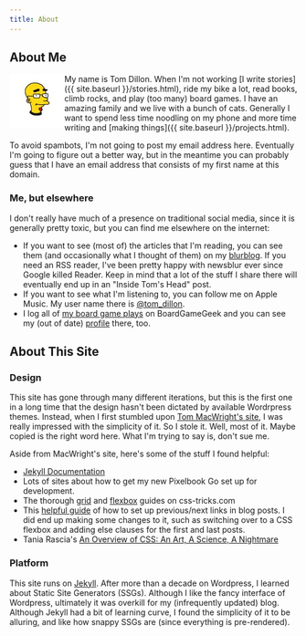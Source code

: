 ```yaml
---
title: About
---
```

## About Me

<img src="assets/avatar.jpg" style="float: left" alt="This is what I look like on the internet.">

My name is Tom Dillon. When I'm not working [I write stories]({{ site.baseurl }}/stories.html), ride my bike a lot, read books, climb rocks, and play (too many) board games. I have an amazing family and we live with a bunch of cats. Generally I want to spend less time noodling on my phone and more time writing and [making things]({{ site.baseurl }}/projects.html).

To avoid spambots, I'm not going to post my email address here. Eventually I'm going to figure out a better way, but in the meantime you can probably guess that I have an email address that consists of my first name at this domain.

### Me, but elsewhere

I don't really have much of a presence on traditional social media, since it is generally pretty toxic, but you can find me elsewhere on the internet:

- If you want to see (most of) the articles that I'm reading, you can see them (and occasionally what I thought of them) on my [blurblog](http://pawnstorm.newsblur.com/). If you need an RSS reader, I've been pretty happy with newsblur ever since Google killed Reader. Keep in mind that a lot of the stuff I share there will eventually end up in an "Inside Tom's Head" post.
- If you want to see what I'm listening to, you can follow me on Apple Music. My user name there is [@tom_dillon](https://music.apple.com/profile/tom_dillon).
- I log all of [my board game plays](https://boardgamegeek.com/geekplay.php?userid=370399&redirect=1&startdate=&dateinput=&dateinput=&enddate=&action=bydate&subtype=boardgame) on BoardGameGeek and you can see my (out of date) [profile](https://boardgamegeek.com/user/pawnstorm) there, too.

## About This Site

### Design

This site has gone through many different iterations, but this is the first one in a long time that the design hasn't been dictated by available Wordrpress themes. Instead, when I first stumbled upon [Tom MacWright's site](https://macwright.org/), I was really impressed with the simplicity of it. So I stole it. Well, most of it. Maybe copied is the right word here. What I'm trying to say is, don't sue me.

Aside from MacWright's site, here's some of the stuff I found helpful:

- [Jekyll Documentation](https://jekyllrb.com/docs/)
- Lots of sites about how to get my new Pixelbook Go set up for development.
- The thorough [grid](https://css-tricks.com/snippets/css/complete-guide-grid/) and [flexbox](https://css-tricks.com/snippets/css/a-guide-to-flexbox/) guides on css-tricks.com
- This [helpful guide](https://david.elbe.me/jekyll/2015/06/20/how-to-link-to-next-and-previous-post-with-jekyll.html) of how to set up previous/next links in blog posts. I did end up making some changes to it, such as switching over to a CSS flexbox and adding else clauses for the first and last posts.
- Tania Rascia's [An Overview of CSS: An Art, A Science, A Nightmare](https://www.taniarascia.com/overview-of-css-concepts/)

### Platform

This site runs on [Jekyll](https://jekyllrb.com/). After more than a decade on Wordpress, I learned about Static Site Generators (SSGs). Although I like the fancy interface of Wordpress, ultimately it was overkill for my (infrequently updated) blog. Although Jekyll had a bit of learning curve, I found the simplicity of it to be alluring, and like how snappy SSGs are (since everything is pre-rendered).
